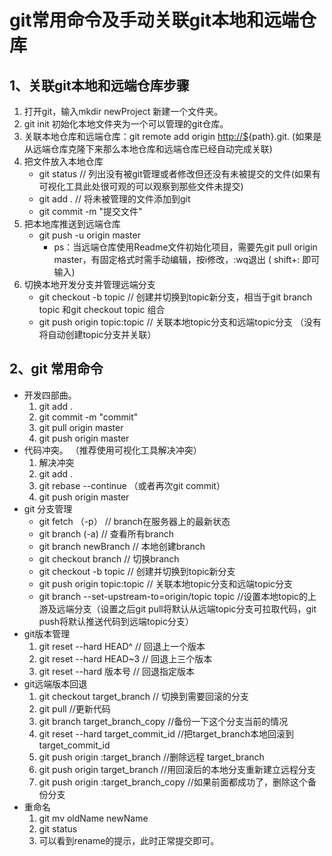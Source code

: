 

# git常用命令及手动关联git本地和远端仓库

## 1、关联git本地和远端仓库步骤

1. 打开git，输入mkdir newProject 新建一个文件夹。
2. git init 初始化本地文件夹为一个可以管理的git仓库。
3. 关联本地仓库和远端仓库：git remote add origin [http://$](https://link.juejin.im?target=http%3A%2F%2F%24){path}.git.   (如果是从远端仓库克隆下来那么本地仓库和远端仓库已经自动完成关联)
4. 把文件放入本地仓库 
   - git status          // 列出没有被git管理或者修改但还没有未被提交的文件(如果有可视化工具此处很可观的可以观察到那些文件未提交)
   - git add .           // 将未被管理的文件添加到git
   - git commit -m "提交文件"
5. 把本地库推送到远端仓库 
   - git push -u origin master
     - ps：当远端仓库使用Readme文件初始化项目，需要先git pull origin master，有固定格式时需手动编辑，按i修改，:wq退出		(  shift+:    即可输入)
6. 切换本地开发分支并管理远端分支 
   - git checkout -b topic      // 创建并切换到topic新分支，相当于git branch topic 和git checkout topic 组合
   - git push origin topic:topic       // 关联本地topic分支和远端topic分支 （没有将自动创建topic分支并关联）

## 2、git 常用命令

- 开发四部曲。 
  1. git add .
  2. git commit -m "commit"
  3. git pull origin master
  4. git push origin master
- 代码冲突。 （推荐使用可视化工具解决冲突）
  1. 解决冲突
  2. git add .
  3. git rebase --continue （或者再次git commit）
  4. git push origin master
- git 分支管理 
  - git fetch （-p）               // branch在服务器上的最新状态
  - git branch (-a)                 // 查看所有branch
  - git branch newBranch     // 本地创建branch
  - git checkout branch         // 切换branch
  - git checkout -b topic      // 创建并切换到topic新分支
  - git push origin topic:topic       // 关联本地topic分支和远端topic分支
  - git branch --set-upstream-to=origin/topic topic      //设置本地topic的上游及远端分支（设置之后git pull将默认从远端topic分支可拉取代码，git push将默认推送代码到远端topic分支）
- git版本管理 
  1. git reset --hard HEAD^             // 回退上一个版本
  2. git reset --hard HEAD~3            // 回退上三个版本
  3. git reset --hard 版本号            // 回退指定版本
- git远端版本回退 
  1. git checkout  target_branch             // 切换到需要回滚的分支
  2. git pull		                                                    //更新代码
  3. git branch target_branch_copy            //备份一下这个分支当前的情况
  4. git reset --hard target_commit_id    //把target_branch本地回滚到target_commit_id
  5. git push origin :target_branch             //删除远程 target_branch
  6. git push origin target_branch            //用回滚后的本地分支重新建立远程分支
  7. git push origin :target_branch_copy       //如果前面都成功了，删除这个备份分支
- 重命名 
  1. git mv oldName newName
  2. git status
  3. 可以看到rename的提示，此时正常提交即可。